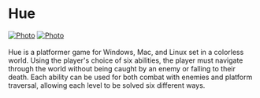 Hue
=========
<a href="http://andrewpinion.com/img/h2b.jpg"><img src="http://andrewpinion.com/img/h2.jpg" alt="Photo" class="photogrid"></a>
<a href="http://andrewpinion.com/img/h3b.jpg"><img src="http://andrewpinion.com/img/h3.jpg" alt="Photo" class="photogrid"></a><br><br>
Hue is a platformer game for Windows, Mac, and Linux set in a colorless world. Using the player's choice of six abilities,
the player must navigate through the world without being caught by an enemy or falling to their death.
Each ability can be used for both combat with enemies and platform traversal, allowing each level to be solved six different ways.
<br>

